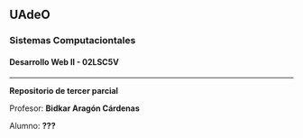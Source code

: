 ## UAdeO
### Sistemas Computaciontales
#### Desarrollo Web II - 02LSC5V

___
**Repositorio de tercer parcial**

Profesor: **Bidkar Aragón Cárdenas**

Alumno: **???**